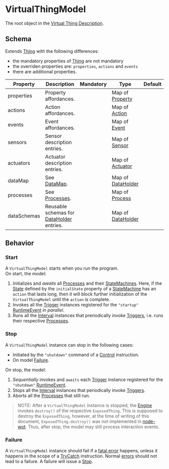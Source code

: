 # VirtualThingModel
The root object in the [Virtual Thing Description][vtd].

## Schema

Extends [Thing] with the following differences:
- the mandatory properties of [Thing] are not mandatory
- the overriden properties are: `properties`, `actions` and `events`
- there are additional properties.

| Property | Description | Mandatory | Type | Default |
|----------|-------------|:---------:|------|:-------:|
| properties | Property affordances. | | Map of [Property] | |
| actions | Action affordances. | | Map of [Action] | |
| events | Event affordances. | | Map of [Event] | |
| sensors | Sensor description entries. | | Map of [Sensor] | |
| actuators | Actuator description entries. | | Map of [Actuator] | |
| dataMap | See [DataMap]. | | Map of [DataHolder] | |
| processes | See [Processes]. | | Map of [Process] | |
| dataSchemas | Reusable schemas for [DataHolder] entries. | | Map of [DataHolder] | |


## Behavior

### Start
A `VirtualThingModel` starts when you run the program.  
On start, the model:
1. Initializes and *awaits* all [Processes] and their [StateMachines][StateMachine]. Here, if the [State] defined by the `initialState` property of a [StateMachine] has an `action` that lasts long, then it will block further initialization of the `VirtualThingModel` until the `action` is complete.
2. Invokes all the [Trigger] instances registered for the `"startup"` [RuntimeEvent] *in parallel*.
3. Runs all the [Interval] instances that preriodically invoke [Triggers][Trigger], i.e. runs their respective [Processes][Process].

### Stop
A `VirtualThingModel` instance can stop in the following cases:
- Initiated by the `"shutdown"` command of a [Control] instruction.
- On model [Failure](#failure).

On stop, the model:
1. *Sequentially* invokes and `awaits` each [Trigger] instance registered for the `"shutdown"` [RuntimeEvent].
2. Stops all the [Interval] instances that periodically invoke [Triggers][Trigger].
3. Aborts all the [Processes][Process] that still run.

> NOTE: After a `VirtualThingModel` instance is stopped, the [Engine] invokes `destroy()` of the respective `ExposedThing`. This is supposed to destroy the `ExposedThing`, however, at the time of writing of this document, `ExposedThing.destroy()` was not implemented in [node-wot]. Thus, after stop, the model may still process interaction events.

### Failure
 A `VirtualThingModel` instance should fail if a [fatal error][fatal] happens, unless it happens in the scope of a [TryCatch] instruction. Normal [errors][error] should not lead to a failure. A failure will issue a [Stop](#stop).



[node-wot]: https://github.com/eclipse/thingweb.node-wot

[vtd]: ../Definitions.md#virtual-thing-description
[Engine]: ../Definitions.md#virtual-thing-engine-and-engine

[fatal]: ../LogsAndErrors.md#Fatal-Errors
[error]: ../LogsAndErrors.md#Errors

[Property]: Property.md
[Action]: Action.md
[Event]: Event.md
[DataHolder]: DataHolder.md
[Process]: Process.md
[StateMachine]: Process.md#StateMachine
[State]: Process.md#State
[Sensor]: Sensor.md
[Actuator]: Actuator.md

[TryCatch]: ../instructions/TryCatch.md

[DataMap]: ../Architecture.md#DataMap
[Processes]: ../Architecture.md#Processes

[Thing]: https://www.w3.org/TR/wot-thing-description/#thing

[Control]: ../instructions/Control.md

[Interval]: ../helper_components/Interval.md
[Trigger]: ../helper_components/Trigger.md
[RuntimeEvent]: ../helper_components/Enums.md#RuntimeEvent